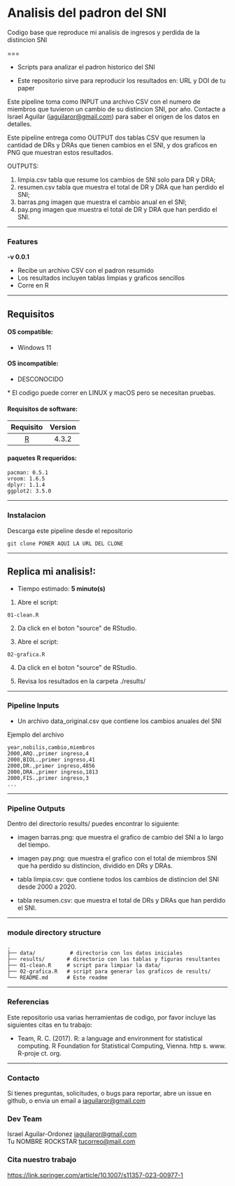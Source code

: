 # Analisis del padron del SNI
Codigo base que reproduce mi analisis de ingresos y perdida de la distincion SNI  

===  

- Scripts para analizar el padron historico del SNI  

- Este repositorio sirve para reproducir los resultados en: URL y DOI de tu paper  

Este pipeline toma como INPUT una archivo CSV con el numero de miembros que tuvieron un cambio de su distincion SNI, por año. Contacte a Israel Aguilar (iaguilaror@gmail.com) para saber el origen de los datos en detalles.  

Este pipeline entrega como OUTPUT dos tablas CSV que resumen la cantidad de DRs y DRAs que tienen cambios en el SNI, y dos graficos en PNG que muestran estos resultados.

OUTPUTS:
1) limpia.csv tabla que resume los cambios de SNI solo para DR y DRA;  
2) resumen.csv tabla que muestra el total de DR y DRA que han perdido el SNI;  
3) barras.png imagen que muestra el cambio anual en el SNI;  
4) pay.png imagen que muestra el total de DR y DRA que han perdido el SNI.  

---

### Features
  **-v 0.0.1**

* Recibe un archivo CSV con el padron resumido
* Los resultados incluyen tablas limpias y graficos sencillos
* Corre en R

---

## Requisitos
#### OS compatible:
* Windows 11

#### OS incompatible:
* DESCONOCIDO  

\* El codigo puede correr en LINUX y macOS pero se necesitan pruebas.  

#### Requisitos de software:
| Requisito | Version  |
|:---------:|:--------:|
| [R](https://www.r-project.org/) | 4.3.2 |

#### paquetes R requeridos:

```
pacman: 0.5.1
vroom: 1.6.5
dplyr: 1.1.4
ggplot2: 3.5.0
```

---

### Instalacion
Descarga este pipeline desde el repositorio
```
git clone PONER AQUI LA URL DEL CLONE
```

---

## Replica mi analisis!:

* Tiempo estimado:  **5 minuto(s)**  

1. Abre el script:  
```
01-clean.R
```

2. Da click en el boton "source" de RStudio.  

3. Abre el script:  
```
02-grafica.R
```

4. Da click en el boton "source" de RStudio. 

5. Revisa los resultados en la carpeta ./results/  

---


### Pipeline Inputs

* Un archivo data_original.csv que contiene los cambios anuales del SNI 

Ejemplo del archivo  
```
year,nobilis,cambio,miembros
2000,ARQ.,primer ingreso,4
2000,BIOL.,primer ingreso,41
2000,DR.,primer ingreso,4856
2000,DRA.,primer ingreso,1813
2000,FIS.,primer ingreso,3
...
```

---

### Pipeline Outputs

Dentro del directorio results/ puedes encontrar lo siguiente:

* imagen barras.png: que muestra el grafico de cambio del SNI a lo largo del tiempo.  

* imagen pay.png: que muestra el grafico con el total de miembros SNI que ha perdido su distincion, dividido en DRs y DRAs.  

* tabla limpia.csv: que contiene todos los cambios de distincion del SNI desde 2000 a 2020.  

* tabla resumen.csv: que muestra el total de DRs y DRAs que han perdido el SNI.  


---

### module directory structure

````
.
├── data/       	# directorio con los datos iniciales
├── results/       # directorio con las tablas y figuras resultantes
├── 01-clean.R     # script para limpiar la data/
├── 02-grafica.R   # script para generar los graficos de results/
└── README.md      # Este readme

````

---
### Referencias
Este repositorio usa varias herramientas de codigo, por favor incluye las siguientes citas en tu trabajo:

* Team, R. C. (2017). R: a language and environment for statistical computing. R Foundation for Statistical Computing, Vienna. http s. www. R-proje ct. org.

---

### Contacto
Si tienes preguntas, solicitudes, o bugs para reportar, abre un issue en github, o envia un email a <iaguilaror@gmail.com>  

### Dev Team
Israel Aguilar-Ordonez <iaguilaror@gmail.com>   
Tu NOMBRE ROCKSTAR <tucorreo@mail.com>

### Cita nuestro trabajo
https://link.springer.com/article/10.1007/s11357-023-00977-1

